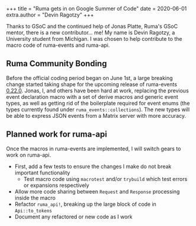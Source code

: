 +++
title = "Ruma gets in on Google Summer of Code"
date = 2020-06-01
extra.author = "Devin Ragotzy"
+++

Thanks to GSoC and the continued help of Jonas Platte, Ruma's GSoC mentor, there is a new contributor... me! My name is Devin Ragotzy, a University student from Michigan. I was chosen to help contribute to the macro code of ruma-events and ruma-api.

## Ruma Community Bonding

Before the official coding period began on June 1st, a large breaking change started taking shape for the upcoming release of ruma-events [0.22.0](https://github.com/ruma/ruma-events/issues/82). Jonas, I, and others have been hard at work, replacing the previous event declaration macro with a set of derive macros and generic event types, as well as getting rid of the boilerplate required for event enums (the types currently found under `ruma_events::collections`). The new types will be able to express JSON events from a Matrix server with more accuracy.

## Planned work for ruma-api

Once the macros in ruma-events are implemented, I will switch gears to work on ruma-api.

- First, add a few tests to ensure the changes I make do not break important functionality
  - Test macro code using `macrotest` and/or `trybuild` which test errors or expansions respectively
- Allow more code sharing between `Request` and `Response` processing inside the macro
- Refactor `ruma_api!`, breaking up the large block of code in `Api::to_tokens`
- Document any refactored or new code as I work

